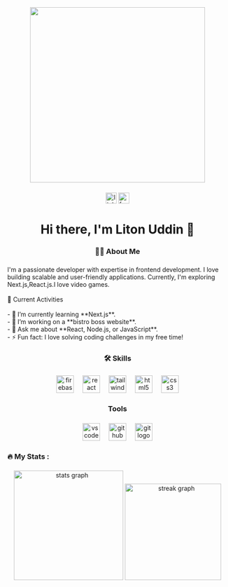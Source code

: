 <div align="center">
  <img height="400" src=" https://i.ibb.co.com/6czsY0pC/github-Profil.png"  />
</div>

###

<div align="center">
  <img src="https://img.shields.io/static/v1?message=LinkedIn&logo=linkedin&label=&color=0077B5&logoColor=white&labelColor=&style=for-the-badge" height="25" alt="linkedin logo"  />
  <img src="https://img.shields.io/static/v1?message=Facebook&logo=facebook&label=&color=1877F2&logoColor=white&labelColor=&style=for-the-badge" height="25" alt="facebook logo"  />
</div>

###

<h1 align="center">Hi there, I'm Liton Uddin 👋</h1>

###

<h3 align="center">👩‍💻  About Me</h3>

###

<p align="left">I'm a passionate developer with expertise in frontend development. I love building scalable and user-friendly applications. Currently, I'm exploring  Next.js,React.js.I love video games.<br><br>🚀 Current Activities<br><br>- 🌱 I’m currently learning **Next.js**.<br>- 👯 I’m working on a **bistro boss website**.<br>- 💬 Ask me about **React, Node.js, or JavaScript**.<br>- ⚡ Fun fact: I love solving coding challenges in my free time!</p>

###

<h3 align="center">🛠 Skills</h3>

###

<div align="center">
  <img src="https://cdn.jsdelivr.net/gh/devicons/devicon/icons/firebase/firebase-plain-wordmark.svg" height="40" alt="firebase logo"  />
  <img width="12" />
  <img src="https://cdn.jsdelivr.net/gh/devicons/devicon/icons/react/react-original.svg" height="40" alt="react logo"  />
  <img width="12" />
  <img src="https://cdn.simpleicons.org/tailwindcss/06B6D4" height="40" alt="tailwindcss logo"  />
  <img width="12" />
  <img src="https://skillicons.dev/icons?i=html" height="40" alt="html5 logo"  />
  <img width="12" />
  <img src="https://cdn.simpleicons.org/css3/1572B6" height="40" alt="css3 logo"  />
</div>

###

<h3 align="center">Tools</h3>

###

<div align="center">
  <img src="https://skillicons.dev/icons?i=vscode" height="40" alt="vscode logo"  />
  <img width="12" />
  <img src="https://skillicons.dev/icons?i=github" height="40" alt="github logo"  />
  <img width="12" />
  <img src="https://cdn.simpleicons.org/git/F05032" height="40" alt="git logo"  />
</div>

###

<h3 align="left">🔥   My Stats :</h3>

###

<div align="center">
  <img src="https://github-readme-stats.vercel.app/api?username=Litonuddinnil&hide_title=false&hide_rank=false&show_icons=true&include_all_commits=true&count_private=true&disable_animations=false&theme=dracula&locale=en&hide_border=false&order=1" height="250" alt="stats graph"  />
  <img src="https://streak-stats.demolab.com?user=Litonuddinnil&locale=en&mode=daily&theme=dark&hide_border=false&border_radius=5&order=3" height="220" alt="streak graph"  />
</div>

###
